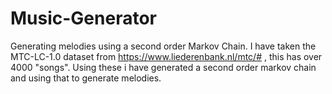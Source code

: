 # Music-Generator
Generating melodies using a second order Markov Chain. 
I have taken the MTC-LC-1.0 dataset from https://www.liederenbank.nl/mtc/# , this has over 4000 "songs". Using these i have generated a second order markov chain and using that to generate melodies.
